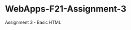 # WebApps-F21-Assignment-3
Assignment 3 - Basic HTML
<a href="https://44-563-webapps-f21.github.io/webapps-f21-assignment-3-varunreddy13/"></a>
